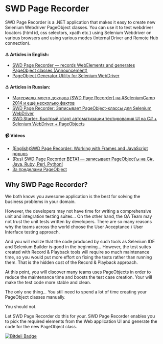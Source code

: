 SWD Page Recorder
=================

SWD Page Recorder is a .NET application that makes it easy to create new Selenium Webdriver PageObject classes. 
You can use it to test webdriver locators (html id, css selectors, xpath etc.) using Selenium Webdriver on various 
browsers and using various modes (Internal Driver and Remote Hub connection).

#### :anchor: Articles in English:

* [SWD Page Recorder &mdash; records WebElements and generates PageObject classes (Announcement)](https://groups.google.com/d/msg/selenium-users/epneoHaOymk/MjjhyoBcUf4J)
* [PageObject Generator Utility for Selenium WebDriver](http://unmesh.me/2013/08/29/pageobject-generator-utility-for-selenium-webdriver/)

#### :anchor: Articles in Russian:

* [Материалы моего доклада (SWD Page Recorder) на #SeleniumCamp 2014 и ещё несколько фактов]( http://blog.zhariy.com/2014/02/swd-page-recorder-seleniumcamp-2014.html)
* [SWD Page Recorder: Записывает PageObject-классы для Selenium WebDriver]( http://habrahabr.ru/post/191802/)
* [SWD.Starter: Быстрый старт автоматизации тестирования UI на C# + Selenium WebDriver + PageObjects]( http://habrahabr.ru/post/208822/)


#### :video_camera: Videos

* [(English)SWD Page Recorder: Working with Frames and JavaScript popups]( https://www.youtube.com/watch?v=C4jnX0PF_mc)
* [(Rus) SWD Page Recorder BETA1 &mdash; записывает PageObject'ы на C#, Java, Ruby, Perl, Python!]( https://www.youtube.com/watch?v=4Md_kC4Fdpg)
* [За пределами PageObject](http://blog.zhariy.com/2013/02/atdays-pageobject.html)



Why SWD Page Recorder?
----------------------
We both know: you awesome application is the best for solving the business problems in your domain.   
  
However, the developers may not have time for writing a comprehensive unit and integration testing suites… On the other hand, the QA Team may not trust the unit tests written by developers. There are so many reasons why the teams across the world choose the User Acceptance / User Interface testing approach.   
  
And you will realize that the code produced by such tools as Selenium IDE and Selenium Builder is good in the beginning…  However, the test suites created with Record & Playback tools will require so much maintenance time, so you would put more effort on fixing the tests rather than running them. That is the hidden cost of the Record & Playback approach.   
  
At this point, you will discover many teams uses PageObjects in order to reduce the maintenance time and boosts the test case creation. Your will make the test code more stable and clean.  
 
The only one thing... You still need to spend a lot of time creating your PageObject classes manually.   
  
You should not.   
   
Let SWD Page Recorder do this for your. SWD Page Recorder enables you to pick the required elements from the Web application UI and generate the code for the new PageObject class.   




[![Bitdeli Badge](https://d2weczhvl823v0.cloudfront.net/dzhariy/swd-recorder/trend.png)](https://bitdeli.com/free "Bitdeli Badge")

